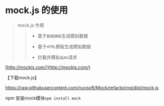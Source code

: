 # mock.js 的使用

> mock.js 作用
> 
>> - 基于`数据模板`生成模拟数据
>> 
>> - 基于`HTML`模板生成模拟数据
>> 
>> - 拦截并模拟ajax请求

[http://mockjs.com/](http://mockjs.com/)

【下载mock.js】

https://raw.githubusercontent.com/nuysoft/Mock/refactoring/dist/mock.js

npm 安装mock模块`npm install mock`


